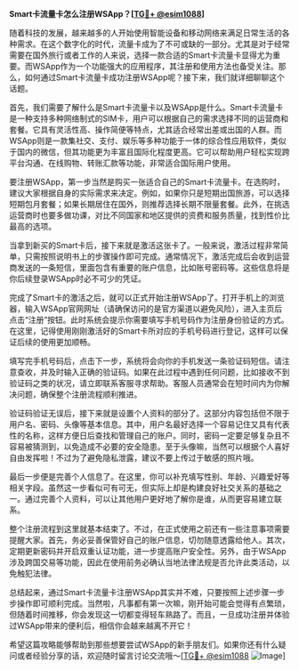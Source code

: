 **Smart卡流量卡怎么注册WSApp？[[TG💪+ @esim1088](https://t.me/s/esim1088)]**

随着科技的发展，越来越多的人开始使用智能设备和移动网络来满足日常生活的各种需求。在这个数字化的时代，流量卡成为了不可或缺的一部分。尤其是对于经常需要在国外旅行或者工作的人来说，选择一款合适的Smart卡流量卡显得尤为重要。而WSApp作为一个功能强大的应用程序，其注册和使用方法也备受关注。那么，如何通过Smart卡流量卡成功注册WSApp呢？接下来，我们就详细聊聊这个话题。

首先，我们需要了解什么是Smart卡流量卡以及WSApp是什么。Smart卡流量卡是一种支持多种网络制式的SIM卡，用户可以根据自己的需求选择不同的运营商和套餐。它具有灵活性高、操作简便等特点，尤其适合经常出差或出国的人群。而WSApp则是一款集社交、支付、娱乐等多种功能于一体的综合性应用软件，类似于国内的微信，但其功能更为丰富且国际化程度更高。它可以帮助用户轻松实现跨平台沟通、在线购物、转账汇款等功能，非常适合国际用户使用。

要注册WSApp，第一步当然是购买一张适合自己的Smart卡流量卡。在选购时，建议大家根据自身的实际需求来决定。例如，如果你只是短期出国旅游，可以选择短期包月套餐；如果长期居住在国外，则推荐选择长期不限量套餐。此外，在挑选运营商时也要多做功课，对比不同国家和地区提供的资费和服务质量，找到性价比最高的选项。

当拿到新买的Smart卡后，接下来就是激活这张卡了。一般来说，激活过程非常简单，只需按照说明书上的步骤操作即可完成。通常情况下，激活完成后会收到运营商发送的一条短信，里面包含有重要的账户信息，比如账号密码等。这些信息将是你后续登录WSApp时必不可少的凭证。

完成了Smart卡的激活之后，就可以正式开始注册WSApp了。打开手机上的浏览器，输入WSApp官网网址（请确保访问的是官方渠道以避免风险），进入主页后点击“注册”按钮。此时系统会提示你需要填写手机号码作为注册身份验证的方式。在这里，记得使用刚刚激活好的Smart卡所对应的手机号码进行登记，这样可以保证后续的使用更加顺畅。

填写完手机号码后，点击下一步，系统将会向你的手机发送一条验证码短信。请注意查收，并及时输入正确的验证码。如果在此过程中遇到任何问题，比如接收不到验证码之类的状况，请立即联系客服寻求帮助。客服人员通常会在短时间内为你解决问题，确保整个注册流程顺利推进。

验证码验证无误后，接下来就是设置个人资料的部分了。这部分内容包括但不限于用户名、密码、头像等基本信息。其中，用户名最好选择一个容易记住又具有代表性的名称，这样方便日后查找和管理自己的账户。同时，密码一定要足够复杂且不容易被猜测到，以免造成不必要的安全隐患。至于头像嘛，当然可以根据个人喜好自由发挥啦！不过为了避免隐私泄露，建议不要上传过于敏感的照片哦。

最后一步便是完善个人信息了。在这里，你可以补充填写性别、年龄、兴趣爱好等相关字段。虽然这一步看似可有可无，但实际上却是构建良好社交关系的基础之一。通过完善个人资料，可以让其他用户更好地了解你是谁，从而更容易建立联系。

整个注册流程到这里就基本结束了。不过，在正式使用之前还有一些注意事项需要提醒大家。首先，务必妥善保管好自己的账户信息，切勿随意透露给他人。其次，定期更新密码并开启双重认证功能，进一步提高账户安全性。另外，由于WSApp涉及跨国交易等功能，因此在使用前务必确认当地法律法规是否允许此类活动，以免触犯法律。

总结起来，通过Smart卡流量卡注册WSApp其实并不难，只要按照上述步骤一步步操作即可顺利完成。当然啦，凡事都有第一次嘛，刚开始可能会觉得有点繁琐，但随着时间推移，你会发现这一切都变得轻车熟路了。而且，一旦成功注册并体验过WSApp带来的便利后，相信你会越来越离不开它！

希望这篇攻略能够帮助到那些想要尝试WSApp的新手朋友们。如果你还有什么疑问或者经验分享的话，欢迎随时留言讨论交流哦～[[TG💪+ @esim1088](https://t.me/s/esim1088) ![Image](https://i.postimg.cc/4NQfJmqS/Snipaste-2025-05-13-00-14-12.png)]